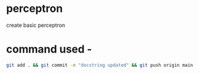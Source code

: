 # perceptron
create basic perceptron

# command used -
```bash
git add . && git commit -m "docstring updated" && git push origin main
```
